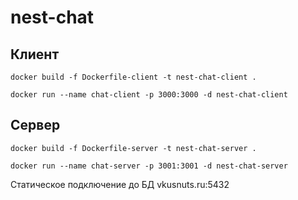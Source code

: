 # nest-chat

## Клиент
```
docker build -f Dockerfile-client -t nest-chat-client .
```
```
docker run --name chat-client -p 3000:3000 -d nest-chat-client
```

## Сервер
```
docker build -f Dockerfile-server -t nest-chat-server .
```
```
docker run --name chat-server -p 3001:3001 -d nest-chat-server
```

Статическое подключение до БД vkusnuts.ru:5432